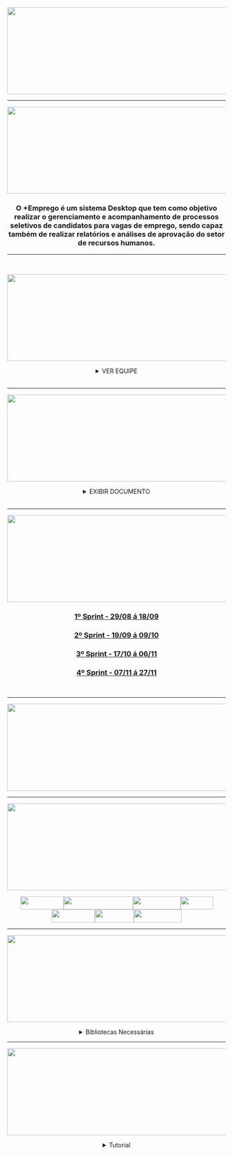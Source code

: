 <div align= "center">

<img src = "https://user-images.githubusercontent.com/101594950/190840531-97abdf42-4050-494b-bb74-034fe8fc6424.png" width="1000" height="200" />

<hr>
    
<img src = "https://user-images.githubusercontent.com/101594950/190930234-7267c8d6-4b6e-4482-87f6-97acdac6ff0c.png" width="900" height="200" />

### O +Emprego é um sistema Desktop que tem como objetivo realizar o gerenciamento e acompanhamento de processos seletivos de candidatos para vagas de emprego, sendo capaz também de realizar relatórios e análises de aprovação do setor de recursos humanos.
    
<hr>

<br>

</div>

<div align="center">

<img src = "https://user-images.githubusercontent.com/101594950/190664756-bd1227a3-a84b-420c-8474-a9a14feb1faf.png" width="900" height="200" /> <br>

<details>

<summary> VER EQUIPE  </summary>

<table border="1">
<thead>
    <tr>
          <th>Larissa Souza (Product Owner) <width="100"/th>
           <th>Carlos Torres (Scrum Master) <width="100"/th>
              <th>Davi Gusmão (Dev) <width="100"/th>
                <th>Gabriel Vieira (Dev) <width="100"/th>
                  <th>Gui Santana (Dev) <width="100"/th>            
                    <th>Wallace Honorato (Dev) <width="100"/th>
    </tr>
</thead>
<tbody>
    <tr>
                                           <td><img src="https://user-images.githubusercontent.com/101594950/187515045-cdb6fc23-56c1-45aa-bcfc-c294d9715a2b.jpeg" width="200" height="100" target="_blank"></a> <br> <a href="https://www.linkedin.com/in/larissatsouza" target="_blank"><img src="https://img.shields.io/badge/-LinkedIn-%230077B5?style=for-the-badge&logo=linkedin&logoColor=white" target="_blank"></a> <a href="https://github.com/larissasouz" target="_blank"><img src="https://img.shields.io/badge/GitHub-100000?style=for-the-badge&logo=github&logoColor=white" target="_blank"></a> </td>
        <td><img src="https://user-images.githubusercontent.com/101594950/187515049-324d4bdb-a5e8-4002-8c81-d1adec6044de.jpeg" width="200" height="100" target="_blank"></a> <br> <a href="https://www.linkedin.com/in/carlos-torres-638b13210" target="_blank"><img src="https://img.shields.io/badge/-LinkedIn-%230077B5?style=for-the-badge&logo=linkedin&logoColor=white" target="_blank"></a> <a href="https://github.com/CarlosTorres2305" target="_blank"><img src="https://img.shields.io/badge/GitHub-100000?style=for-the-badge&logo=github&logoColor=white" target="_blank"></a> </td> 
                 <td><img src="https://user-images.githubusercontent.com/101594950/187515046-b434391c-5a2c-4edd-bb6b-7e56596c41ea.jpeg" width="200" height="100" target="_blank"></a> <br> <a href="https://www.linkedin.com/in/davi-gusm%C3%A3o-a09421240" target="_blank"><img src="https://img.shields.io/badge/-LinkedIn-%230077B5?style=for-the-badge&logo=linkedin&logoColor=white" target="_blank"></a> <a href="https://github.com/Davign10" target="_blank"><img src="https://img.shields.io/badge/GitHub-100000?style=for-the-badge&logo=github&logoColor=white" target="_blank"></a> </td>
                <td><img src="https://user-images.githubusercontent.com/101594950/187515048-878e6003-aa0e-4853-a236-8d7bc516f182.jpeg" width="200" height="100" target="_blank"></a> <br> <a href="https://www.linkedin.com/in/gabriel-silva-vieira-79166b208/" target="_blank"><img src="https://img.shields.io/badge/-LinkedIn-%230077B5?style=for-the-badge&logo=linkedin&logoColor=white" target="_blank"></a> <a href="https://github.com/DevBielgrazi" target="_blank"><img src="https://img.shields.io/badge/GitHub-100000?style=for-the-badge&logo=github&logoColor=white" target="_blank"></a> </td>
                <td><img src="https://user-images.githubusercontent.com/101594950/187515051-d1565aa7-326c-4a7b-8496-237c4245fad2.jpeg" width="200" height="100" target="_blank"></a> <br> <a href="https://www.linkedin.com/in/guilherme-santana-696535249" target="_blank"><img src="https://img.shields.io/badge/-LinkedIn-%230077B5?style=for-the-badge&logo=linkedin&logoColor=white" target="_blank"></a> <a href="https://github.com/1SGuilherme" target="_blank"><img src="https://img.shields.io/badge/GitHub-100000?style=for-the-badge&logo=github&logoColor=white" target="_blank"></a> </td>
                                                <td><img src="https://user-images.githubusercontent.com/101594950/187515039-54f418a5-0549-4f57-a40f-993f04a715a4.jpeg" width="200" height="100" target="_blank"></a> <br> <a href="https://www.linkedin.com/in/wallace-honorato-b15a3b1a2" target="_blank"><img src="https://img.shields.io/badge/-LinkedIn-%230077B5?style=for-the-badge&logo=linkedin&logoColor=white" target="_blank"></a> <a href="https://github.com/WallaceHS20" target="_blank"><img src="https://img.shields.io/badge/GitHub-100000?style=for-the-badge&logo=github&logoColor=white" target="_blank"></a> </td>
    </tr>
</tbody>
<tfoot>
</tfoot>
</table>

</summary>

</details>

</div>

<br>

---------------------------------------------------------------------------------------------------------------------------------------------
<div align="center">
 
<img src = "https://user-images.githubusercontent.com/101594950/190662202-6d173216-6a04-4800-a09d-51093e9bebd7.png" width="900" height="200" /> <br>

<div align = "center">

<details>

<summary> EXIBIR DOCUMENTO </summary>

<br>

![WhatsApp Image 2022-10-08 at 02 26 03](https://user-images.githubusercontent.com/101594950/194719275-e1218fc9-ba7c-4b87-8772-c92ee6de5674.jpeg)

</summary>

</div>

<br>

<hr>

</div>
  
</div>

<div align="center">

<img src = "https://user-images.githubusercontent.com/101594950/190663698-1fe9b907-3f5d-41eb-8ddf-7b42bd745816.png" width="900" height="200" /> <br>

### [1º Sprint - 29/08 á 18/09](https://github.com/B1naryDevs/API/tree/main/1%C2%BA%20Sprint)
### [2º Sprint - 19/09 á 09/10](https://github.com/B1naryDevs/API/tree/main/2%C2%B0%20Sprint)
### [3º Sprint - 17/10 á 06/11](https://github.com/B1naryDevs/API/tree/main/3%C2%B0%20Sprint)
### [4º Sprint - 07/11 á 27/11](https://github.com/B1naryDevs/API/tree/main/4%C2%B0%20Sprint)

</div>

<br>

<hr>

<img src = "https://user-images.githubusercontent.com/101594950/204066587-ed625bc0-42b3-4970-a036-e6f30cbc06d1.png" width="900" height="200" /> <br>

<hr>

<div align="center">

<img src = "https://user-images.githubusercontent.com/101594950/190707696-035a5f66-af2e-4263-9a20-fdfe3d82695a.png" width="900" height="200" /> <br>

<img src = "https://img.shields.io/badge/figma-%23F24E1E.svg?style=for-the-badge&logo=figma&logoColor=white" width="100" height="30"/><img src = "https://img.shields.io/badge/IntelliJIDEA-000000.svg?style=for-the-badge&logo=intellij-idea&logoColor=white" width="160" height="30"/><img src = "https://img.shields.io/badge/mysql-%2300f.svg?style=for-the-badge&logo=mysql&logoColor=white" width="110" height="30"/><img src = "https://img.shields.io/badge/java-%23ED8B00.svg?style=for-the-badge&logo=java&logoColor=white" width="75" height="30"/><img src = "https://img.shields.io/badge/css3-%231572B6.svg?style=for-the-badge&logo=css3&logoColor=white" width="100" height="30"/><img src = "https://img.shields.io/badge/git-%23F05033.svg?style=for-the-badge&logo=git&logoColor=white" width="90" height="30"/><img src = "https://img.shields.io/badge/github-%23121011.svg?style=for-the-badge&logo=github&logoColor=white" width="110" height="30"/>


<div align="center">

<hr>

<img src = "https://user-images.githubusercontent.com/101594950/190710873-0920e034-ecd1-4a2b-9e0e-fe3e9cf378ea.png" width="900" height="200" /> <br>

<details>

<summary> Bibliotecas Necessárias </summary>

<br>

#### javafx.base.jar

#### javafx.controls.jar

#### javafx.fxml.jar

#### javafx.graphics.jar

#### javafx.media.jar

#### javafx.swing.jar

#### javafx.web.jar

#### javafx.swt.jar

#### mysql-connector-5.1.18.jar

<br> 

</summary>

</details>

<hr>

</div>

<div align="center">

<img src = "https://user-images.githubusercontent.com/101594950/190707985-46666638-0d53-4c23-8045-37a2055b8a6b.png" width="900" height="200" /> <br>

<details>

<summary> Tutorial </summary><br>

Siga nosso passo a passo e aplique conforme as especificações da sua máquina!

1° Passo:<br> Instale o [Java SE Development Kit 18.0.2](https://www.oracle.com/java/technologies/javase/jdk18-archive-downloads.html)<br>

2° Passo:<br> Instale a IDE [IntelliJ 2022.2.1](https://www.jetbrains.com/pt-br/idea/download/other.html)<br>

3° Passo:<br> Instale o [Scene Builder 18](https://gluonhq.com/products/scene-builder/)<br>

4° Passo:<br> Clone o nosso projeto.<br>

5° Passo:<br> Abra o projeto na IDE.<br>

6° Passo:<br> Instale o [Conectivo do Banco](https://github.com/B1naryDevs/API/raw/dev/Banco%20de%20Dados/mysql-connector-5.1.18.jar) e depois adicione em [File / Project Structure / Libraries / + ] com o banco funcionando na porta 3306.

7° Passo:<br> Execute o projeto com o seguinte caminho: Emprego/src/main/java/com/example/emprego/HelloApplication.java

</div>
